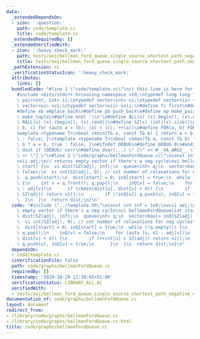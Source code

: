 ```yaml
---
data:
  _extendedDependsOn:
  - icon: ':question:'
    path: code/template.cc
    title: code/template.cc
  _extendedRequiredBy: []
  _extendedVerifiedWith:
  - icon: ':heavy_check_mark:'
    path: tests/aoj/bellman_ford_queue.single_source_shortest_path_negative_edges.test.cpp
    title: tests/aoj/bellman_ford_queue.single_source_shortest_path_negative_edges.test.cpp
  _pathExtension: cc
  _verificationStatusIcon: ':heavy_check_mark:'
  attributes:
    links: []
  bundledCode: "#line 1 \"code/template.cc\"\n// this line is here for a reason\n\
    #include <bits/stdc++.h>\nusing namespace std;\ntypedef long long ll;\ntypedef\
    \ pair<int, int> ii;\ntypedef vector<int> vi;\ntypedef vector<ii> vii;\ntypedef\
    \ vector<vi> vvi;\ntypedef vector<vii> vvii;\n#define fi first\n#define se second\n\
    #define eb emplace_back\n#define pb push_back\n#define mp make_pair\n#define mt\
    \ make_tuple\n#define endl '\\n'\n#define ALL(x) (x).begin(), (x).end()\n#define\
    \ RALL(x) (x).rbegin(), (x).rend()\n#define SZ(x) (int)(x).size()\n#define FOR(a,\
    \ b, c) for (auto a = (b); (a) < (c); ++(a))\n#define F0R(a, b) FOR (a, 0, (b))\n\
    template <typename T>\nbool ckmin(T& a, const T& b) { return a > b ? a = b, true\
    \ : false; }\ntemplate <typename T>\nbool ckmax(T& a, const T& b) { return a <\
    \ b ? a = b, true : false; }\n#ifndef DEBUG\n#define DEBUG 0\n#endif\n#define\
    \ dout if (DEBUG) cerr\n#define dvar(...) \" [\" << #__VA_ARGS__ \": \" << (__VA_ARGS__)\
    \ << \"] \"\n#line 2 \"code/graphs/bellmanFordQueue.cc\"\nconst int inf = 1e9;\n\
    vvii adj;\n// returns empty vector if there's a neg cycle\nvi bellmanFordQueue(int\
    \ start) {\n  vi dist(SZ(adj), inf);\n  queue<int> q;\n  vector<bool> inQ(SZ(adj),\
    \ false);\n  vi cnt(SZ(adj), 0); // cnt number of relaxations for neg cycles\n\
    \  q.push(start);\n  dist[start] = 0; inQ[start] = true;\n  while (!q.empty())\
    \ {\n    int v = q.front(); q.pop();\n    inQ[v] = false;\n    for (auto [u, d]\
    \ : adj[v])\n      if (ckmin(dist[u], dist[v] + d)) {\n        if (++cnt[u] >\
    \ SZ(adj)) return vi();\n        if (!inQ[u]) q.push(u), inQ[u] = true;\n    \
    \  }\n  }\n  return dist;\n}\n"
  code: "#include \"../template.hh\"\nconst int inf = 1e9;\nvvii adj;\n// returns\
    \ empty vector if there's a neg cycle\nvi bellmanFordQueue(int start) {\n  vi\
    \ dist(SZ(adj), inf);\n  queue<int> q;\n  vector<bool> inQ(SZ(adj), false);\n\
    \  vi cnt(SZ(adj), 0); // cnt number of relaxations for neg cycles\n  q.push(start);\n\
    \  dist[start] = 0; inQ[start] = true;\n  while (!q.empty()) {\n    int v = q.front();\
    \ q.pop();\n    inQ[v] = false;\n    for (auto [u, d] : adj[v])\n      if (ckmin(dist[u],\
    \ dist[v] + d)) {\n        if (++cnt[u] > SZ(adj)) return vi();\n        if (!inQ[u])\
    \ q.push(u), inQ[u] = true;\n      }\n  }\n  return dist;\n}\n"
  dependsOn:
  - code/template.cc
  isVerificationFile: false
  path: code/graphs/bellmanFordQueue.cc
  requiredBy: []
  timestamp: '2020-10-29 11:30:05+01:00'
  verificationStatus: LIBRARY_ALL_AC
  verifiedWith:
  - tests/aoj/bellman_ford_queue.single_source_shortest_path_negative_edges.test.cpp
documentation_of: code/graphs/bellmanFordQueue.cc
layout: document
redirect_from:
- /library/code/graphs/bellmanFordQueue.cc
- /library/code/graphs/bellmanFordQueue.cc.html
title: code/graphs/bellmanFordQueue.cc
---
```

